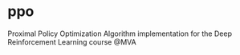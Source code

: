 # ppo
Proximal Policy Optimization Algorithm implementation for the Deep Reinforcement Learning course @MVA
